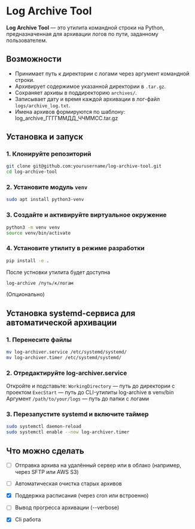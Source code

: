 # Log Archive Tool  
  
**Log Archive Tool** — это утилита командной строки на Python, предназначенная для архивации логов по пути, заданному пользователем.  
  
## Возможности  
  
- Принимает путь к директории с логами через аргумент командной строки.  
- Архивирует содержимое указанной директории в `.tar.gz`.  
- Сохраняет архивы в поддиректорию `archives/`.  
- Записывает дату и время каждой архивации в лог-файл `logs/archive_log.txt`.  
- Имена архивов формируются по шаблону: log_archive_ГГГГММДД_ЧЧММСС.tar.gz  
  
## Установка и запуск

### 1. Клонируйте репозиторий

```bash
git clone git@github.com:yourusername/log-archive-tool.git
cd log-archive-tool
```

### 2. Установите модуль `venv`

```bash
sudo apt install python3-venv
```

### 3. Создайте и активируйте виртуальное окружение

```bash
python3 -m venv venv
source venv/bin/activate
```

### 4. Установите утилиту в режиме разработки
```bash
pip install -e .
```

После устновки утилита будет доступна
```bash
log-archive /путь/к/логам
```

(Опционально)
## Установка systemd-сервиса для автоматической архивации
### 1. Перенесите файлы
```bash
mv log-archiver.service /etc/systemd/systemd/
mv log-archiver.timer /etc/systemd/systemd/
```
### 2. Отредактируйте log-archiver.service
Откройте и подставьте:
`WorkingDirectory` — путь до директории с проектом
`ExecStart` — путь до CLI-утилиты log-archive в venv/bin
Аргумент `/path/to/your/logs` — путь до папки с логами
### 3. Перезапустите systemd и включите таймер
```bash
sudo systemctl daemon-reload
sudo systemctl enable --now log-archiver.timer
```

## Что  можно сделать  
- [ ] Отправка архива на удалённый сервер или в облако (например, через SFTP или AWS S3)
- [ ] Автоматическая очистка старых архивов  
- [x] Поддержка расписания (через cron или встроенно)    
- [ ] Вывод прогресса архивации (--verbose)  
- [x] Cli работа 





